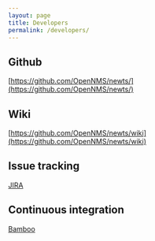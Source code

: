 ```yaml
---
layout: page
title: Developers
permalink: /developers/
---
```


Github
------

[https://github.com/OpenNMS/newts/](https://github.com/OpenNMS/newts/)

Wiki
----

[https://github.com/OpenNMS/newts/wiki](https://github.com/OpenNMS/newts/wiki)

Issue tracking
--------------
[JIRA](http://issues.opennms.org/browse/NEWTS)

Continuous integration
----------------------
[Bamboo](http://bamboo.internal.opennms.com:8085/browse/MISC-NEWTS)
